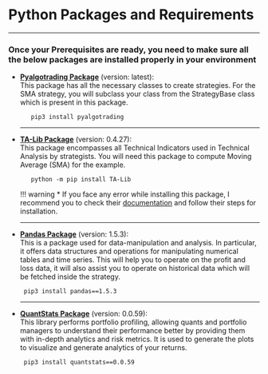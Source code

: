 # Python Packages and Requirements

---

### Once your Prerequisites are ready, you need to make sure all the below packages are installed properly in your environment

- **[Pyalgotrading Package](https://pypi.org/project/pyalgotrading/)** (version: latest):  
   This package has all the necessary classes to create strategies. For the SMA strategy, you will subclass your class from the StrategyBase class which is present in this package.
   ``` 
      pip3 install pyalgotrading
   ```
  
    ---

- **[TA-Lib Package](https://pypi.org/project/TA-Lib/)** (version: 0.4.27):  
   This package encompasses all Technical Indicators used in Technical Analysis by strategists. You will need this package to compute Moving Average (SMA) for the example.

    ```
       python -m pip install TA-Lib
    ```
    !!! warning
         * If you face any error while installing this package, I recommend you to check their [documentation](https://pypi.org/project/TA-Lib/) and follow their steps for installation.
  
   ---

- **[Pandas Package](https://pandas.pydata.org/pandas-docs/version/1.5.3/getting_started/index.html)** (version: 1.5.3):    
   This is a package used for data-manipulation and analysis. In particular, it offers data structures and operations for manipulating numerical tables and time series. This will help you to operate on the profit and loss data, it will also assist you to operate on historical data which will be fetched inside the strategy.  
   ```
    pip3 install pandas==1.5.3
   ```
   
   ---

- **[QuantStats Package](https://github.com/ranaroussi/quantstats)** (version: 0.0.59):  
   This library performs portfolio profiling, allowing quants and portfolio managers to understand their performance better by providing them with in-depth analytics and risk metrics. It is used to generate the plots to visualize and generate analytics of your returns.
   ```
    pip3 install quantstats==0.0.59
   ```

